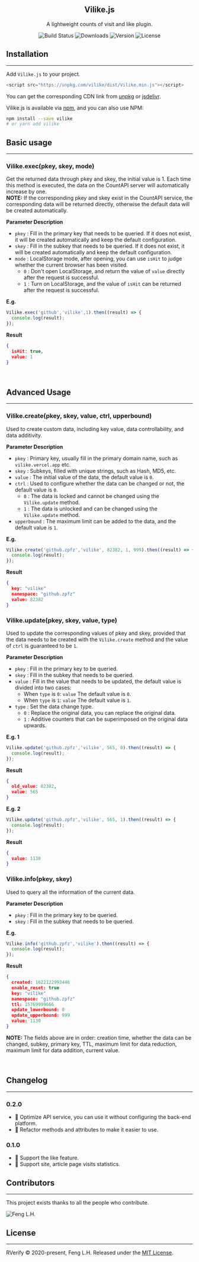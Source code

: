 <h2 align="center">Vilike.js</h2>

<p align="center">A lightweight counts of visit and like plugin.</p>

<p align="center">
  <img src="https://img.shields.io/badge/build-passing-brightgreen?style=flat-square" alt="Build Status">
  <img src="https://img.shields.io/npm/dt/vilike?style=flat-square&color=red" alt="Downloads">
  <img src="https://img.shields.io/github/package-json/v/zpfz/Vilike.js?style=flat-square" alt="Version">
  <img src="https://img.shields.io/github/license/zpfz/Vilike.js?style=flat-square&color=blue" alt="License">
</p>

</p>

## Installation
---

Add `Vilike.js` to your project.

```js
<script src="https://unpkg.com/vilike/dist/Vilike.min.js"></script>
```
You can get the corresponding CDN link from [unpkg](https://unpkg.com/vilike/) or [jsdelivr](https://cdn.jsdelivr.net/gh/zpfz/Vilike.js/dist/).

Vilike.js is available via [npm](https://www.npmjs.com/package/vilike), and you can also use NPM:

```sh
npm install --save vilike
# or yarn add vilike
```

## Basic usage
---
### Vilike.exec(pkey, skey, mode)  

Get the returned data through pkey and skey, the initial value is 1. Each time this method is executed, the data on the CountAPI server will automatically increase by one.  
**NOTE:** If the corresponding pkey and skey exist in the CountAPI service, the corresponding data will be returned directly, otherwise the default data will be created automatically.

**Parameter Description** 
- `pkey` : Fill in the primary key that needs to be queried. If it does not exist, it will be created automatically and keep the default configuration.
- `skey` : Fill in the subkey that needs to be queried. If it does not exist, it will be created automatically and keep the default configuration.
- `mode` : LocalStorage mode, after opening, you can use `isHit` to judge whether the current browser has been visited.
  - `0` : Don't open LocalStorage, and return the value of `value` directly after the request is successful.
  - `1` : Turn on LocalStorage, and the value of `isHit` can be returned after the request is successful.

**E.g.**

```js
Vilike.exec('github','vilike',1).then((result) => {
  console.log(result);
});
```
**Result**
```json
{
  isHit: true,
  value: 1
}
```
<br/>

## Advanced Usage 
---
### Vilike.create(pkey, skey, value, ctrl, upperbound)  
Used to create custom data, including key value, data controllability, and data additivity.

**Parameter Description** 
- `pkey` : Primary key, usually fill in the primary domain name, such as `vilike.vercel.app` etc.
- `skey` : Subkeys, filled with unique strings, such as Hash, MD5, etc.
- `value` : The initial value of the data, the default value is `0`.
- `ctrl` : Used to configure whether the data can be changed or not, the default value is `0`.
  - `0` : The data is locked and cannot be changed using the `Vilike.update` method.
  - `1` : The data is unlocked and can be changed using the `Vilike.update` method.
- `upperbound` : The maximum limit can be added to the data, and the default value is `1`.

**E.g.**

```js
Vilike.create('github.zpfz','vilike', 82382, 1, 999).then((result) => {
  console.log(result);
});
```
**Result**
```json
{
  key: "vilike"
  namespace: "github.zpfz"
  value: 82382
}
```

### Vilike.update(pkey, skey, value, type)
Used to update the corresponding values of pkey and skey, provided that the data needs to be created with the `Vilike.create` method and the value of `ctrl` is guaranteed to be `1`.  

**Parameter Description** 
- `pkey` : Fill in the primary key to be queried.
- `skey` : Fill in the subkey that needs to be queried.
- `value` : Fill in the value that needs to be updated, the default value is divided into two cases:
  - When `type` is `0`: `value` The default value is `0`.
  - When `type` is `1`: `value` The default value is `1`.
- `type` : Set the data change type.
  - `0` : Replace the original data, you can replace the original data.
  - `1` : Additive counters that can be superimposed on the original data upwards.

**E.g. 1**

```js
Vilike.update('github.zpfz','vilike', 565, 0).then((result) => {
  console.log(result);
});
```

**Result**
```json
{
  old_value: 82382,
  value: 565
}
```
**E.g. 2**

```js
Vilike.update('github.zpfz','vilike', 565, 1).then((result) => {
  console.log(result);
});
```

**Result**
```json
{
  value: 1130
}
```
### Vilike.info(pkey, skey)
Used to query all the information of the current data.

**Parameter Description** 
- `pkey` : Fill in the primary key to be queried.
- `skey` : Fill in the subkey that needs to be queried.

**E.g.**
```js
Vilike.info('github.zpfz','vilike').then((result) => {
  console.log(result);
});
```

**Result**
```json
{
  created: 1622122993446
  enable_reset: true
  key: "vilike"
  namespace: "github.zpfz"
  ttl: 15769999666
  update_lowerbound: 0
  update_upperbound: 999
  value: 1130
}
```
**NOTE:** The fields above are in order: creation time, whether the data can be changed, subkey, primary key, TTL, maximum limit for data reduction, maximum limit for data addition, current value.


<br/>

## Changelog
---
### 0.2.0
  - 🌟 Optimize API service, you can use it without configuring the back-end platform.
  - 🌟 Refactor methods and attributes to make it easier to use.

### 0.1.0
  - 🌟 Support the like feature.
  - 🌟 Support site, article page visits statistics.

## Contributors
---
This project exists thanks to all the people who contribute.

![Feng L.H.](https://avatars2.githubusercontent.com/u/49757965?s=60&v=4)


## License
---
RVerify © 2020-present, Feng L.H. Released under the [MIT License](https://mit-license.org/).